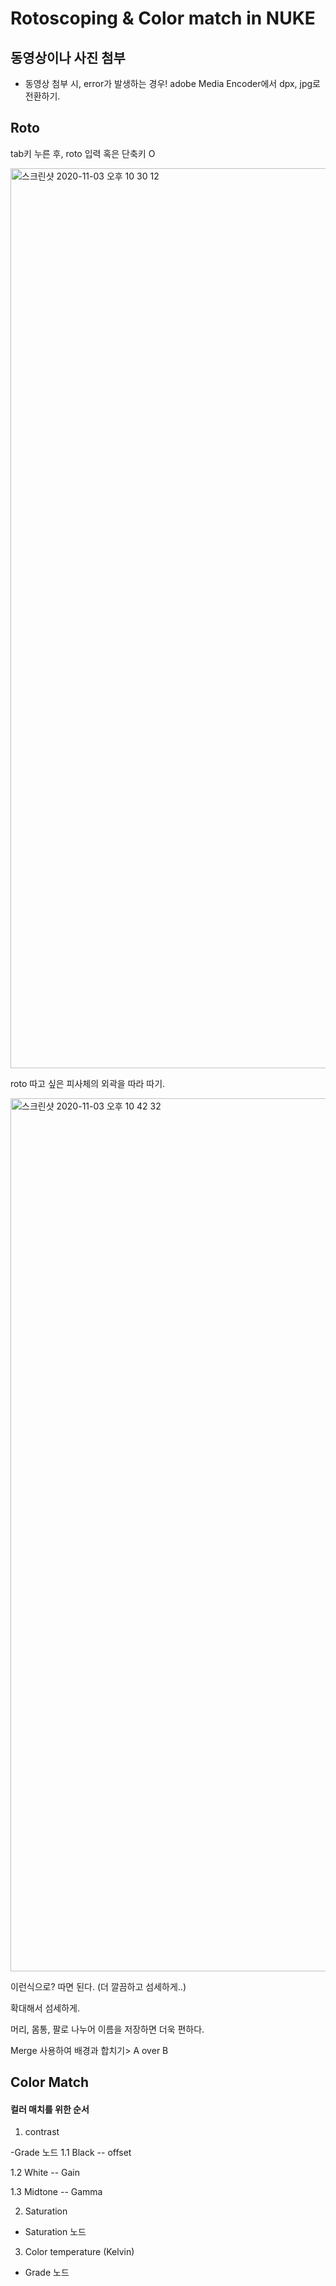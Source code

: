 # Rotoscoping & Color match in NUKE

## 동영상이나 사진 첨부
- 동영상 첨부 시, error가 발생하는 경우!
adobe Media Encoder에서 dpx, jpg로 전환하기.

## Roto
tab키 누른 후, roto 입력 혹은 단축키 O


<img width="1440" alt="스크린샷 2020-11-03 오후 10 30 12" src="https://user-images.githubusercontent.com/70870803/97991798-3c58ae00-1e25-11eb-9430-f014785e1375.png">

roto 따고 싶은 피사체의 외곽을 따라 따기. 

<img width="1397" alt="스크린샷 2020-11-03 오후 10 42 32" src="https://user-images.githubusercontent.com/70870803/97992710-69599080-1e26-11eb-8dd3-331771cc3bd0.png">

이런식으로? 따면 된다. (더 깔끔하고 섬세하게..)

확대해서 섬세하게.

머리, 몸통, 팔로 나누어 이름을 저장하면 더욱 편하다.

Merge 사용하여 배경과 합치기> A over B

## Color Match

#### 컬러 매치를 위한 순서

1. contrast

-Grade 노드 
1.1 Black -- offset

1.2 White -- Gain

1.3 Midtone -- Gamma

2. Saturation
- Saturation 노드

3. Color temperature (Kelvin)
- Grade 노드




